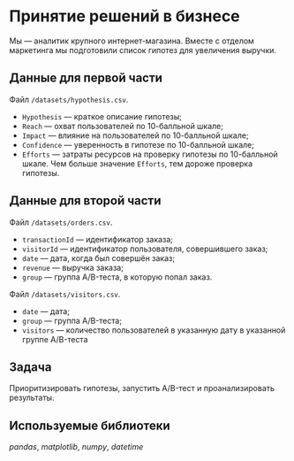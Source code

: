 # Принятие решений в бизнесе
Мы — аналитик крупного интернет-магазина. Вместе с отделом маркетинга мы подготовили список гипотез для увеличения выручки.

## Данные для первой части
Файл `/datasets/hypothesis.csv`.
- `Hypothesis` — краткое описание гипотезы;
- `Reach` — охват пользователей по 10-балльной шкале;
- `Impact` — влияние на пользователей по 10-балльной шкале;
- `Confidence` — уверенность в гипотезе по 10-балльной шкале;
- `Efforts` — затраты ресурсов на проверку гипотезы по 10-балльной шкале. Чем больше значение `Efforts`, тем дороже проверка гипотезы.

## Данные для второй части
Файл `/datasets/orders.csv`.
- `transactionId` — идентификатор заказа;
- `visitorId` — идентификатор пользователя, совершившего заказ;
- `date` — дата, когда был совершён заказ;
- `revenue` — выручка заказа;
- `group` — группа A/B-теста, в которую попал заказ.


Файл `/datasets/visitors.csv`.
- `date` — дата;
- `group` — группа A/B-теста;
- `visitors` — количество пользователей в указанную дату в указанной группе A/B-теста

## Задача
Приоритизировать гипотезы, запустить A/B-тест и проанализировать результаты.

## Используемые библиотеки
*pandas*, *matplotlib*, *numpy*, *datetime*

